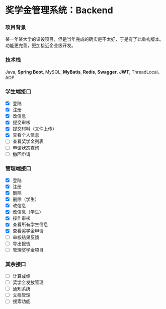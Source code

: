 # 奖学金管理系统：Backend

### 项目背景

某一年某大学的课设项目，但是当年完成的确实是不太好，于是有了此重构版本。功能更完善，更加接近企业级开发。

### 技术栈

Java, **Spring Boot**, MySQL, **MyBatis**, **Redis**, **Swagger**, **JWT**, ThreadLocal，AOP

### 学生端接口
- [x] 登陆
- [x] 注册
- [x] 改信息
- [x] 提交审核
- [x] 提交材料（文件上传）
- [x] 查看个人信息
- [ ] 查看奖学金列表
- [ ] 申请状态查询
- [ ] 撤回申请

### 管理端接口
- [x] 登陆
- [x] 注册
- [x] 删除
- [x] 删除（学生）
- [x] 改信息
- [x] 改信息（学生）
- [x] 操作审核
- [x] 查看所有学生信息
- [x] 查看奖学金申请
- [ ] 审核结果反馈
- [ ] 导出报告
- [ ] 管理奖学金项目

### 其余接口
- [ ] 计算成绩
- [ ] 奖学金发放管理
- [ ] 通知系统
- [ ] 文档管理
- [ ] 搜索功能
